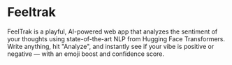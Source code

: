 # Feeltrak
FeelTrak is a playful, AI-powered web app that analyzes the sentiment of your thoughts using state-of-the-art NLP from Hugging Face Transformers. Write anything, hit "Analyze", and instantly see if your vibe is positive or negative — with an emoji boost and confidence score.
